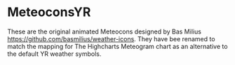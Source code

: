 # MeteoconsYR

These are the original animated Meteocons designed by Bas Milius https://github.com/basmilius/weather-icons. They have bee renamed to match the mapping for The Highcharts Meteogram chart as an alternative to the default YR weather symbols.

